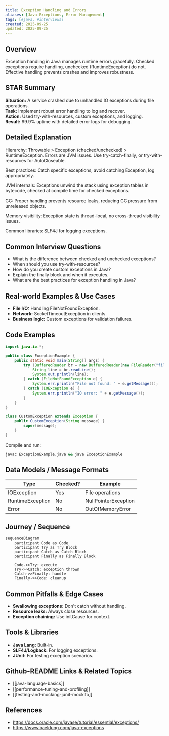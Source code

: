 ```yaml
---
title: Exception Handling and Errors
aliases: [Java Exceptions, Error Management]
tags: [#java, #interviews]
created: 2025-09-25
updated: 2025-09-25
---
```


## Overview
Exception handling in Java manages runtime errors gracefully. Checked exceptions require handling, unchecked (RuntimeException) do not. Effective handling prevents crashes and improves robustness.

## STAR Summary
**Situation:** A service crashed due to unhandled IO exceptions during file operations.  
**Task:** Implement robust error handling to log and recover.  
**Action:** Used try-with-resources, custom exceptions, and logging.  
**Result:** 99.9% uptime with detailed error logs for debugging.

## Detailed Explanation
Hierarchy: Throwable > Exception (checked/unchecked) > RuntimeException. Errors are JVM issues. Use try-catch-finally, or try-with-resources for AutoCloseable.

Best practices: Catch specific exceptions, avoid catching Exception, log appropriately.

JVM internals: Exceptions unwind the stack using exception tables in bytecode, checked at compile time for checked exceptions.

GC: Proper handling prevents resource leaks, reducing GC pressure from unreleased objects.

Memory visibility: Exception state is thread-local, no cross-thread visibility issues.

Common libraries: SLF4J for logging exceptions.

## Common Interview Questions
- What is the difference between checked and unchecked exceptions?
- When should you use try-with-resources?
- How do you create custom exceptions in Java?
- Explain the finally block and when it executes.
- What are the best practices for exception handling in Java?

## Real-world Examples & Use Cases
- **File I/O:** Handling FileNotFoundException.
- **Network:** SocketTimeoutException in clients.
- **Business logic:** Custom exceptions for validation failures.

## Code Examples
```java
import java.io.*;

public class ExceptionExample {
    public static void main(String[] args) {
        try (BufferedReader br = new BufferedReader(new FileReader("file.txt"))) {
            String line = br.readLine();
            System.out.println(line);
        } catch (FileNotFoundException e) {
            System.err.println("File not found: " + e.getMessage());
        } catch (IOException e) {
            System.err.println("IO error: " + e.getMessage());
        }
    }
}

class CustomException extends Exception {
    public CustomException(String message) {
        super(message);
    }
}
```

Compile and run:
```bash
javac ExceptionExample.java && java ExceptionExample
```

## Data Models / Message Formats
| Type | Checked? | Example |
|------|----------|---------|
| IOException | Yes | File operations |
| RuntimeException | No | NullPointerException |
| Error | No | OutOfMemoryError |

## Journey / Sequence
```mermaid
sequenceDiagram
    participant Code as Code
    participant Try as Try Block
    participant Catch as Catch Block
    participant Finally as Finally Block

    Code->>Try: execute
    Try->>Catch: exception thrown
    Catch->>Finally: handle
    Finally->>Code: cleanup
```

## Common Pitfalls & Edge Cases
- **Swallowing exceptions:** Don't catch without handling.
- **Resource leaks:** Always close resources.
- **Exception chaining:** Use initCause for context.

## Tools & Libraries
- **Java Lang:** Built-in.
- **SLF4J/Logback:** For logging exceptions.
- **JUnit:** For testing exception scenarios.

## Github-README Links & Related Topics
- [[java-language-basics]]
- [[performance-tuning-and-profiling]]
- [[testing-and-mocking-junit-mockito]]

## References
- https://docs.oracle.com/javase/tutorial/essential/exceptions/
- https://www.baeldung.com/java-exceptions